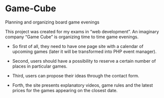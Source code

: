 # Game-Cube
Planning and organizing board game evenings

This project was created for my exams in “web development”. An imaginary company “Game Cube” is organizing time to time game evenings. 

- So first of all, they need to have one page site with a calendar of upcoming games (later it will be transformed into PHP event manager).

- Second, users should have a possibility to reserve a certain number of places in particular games.

- Third, users can propose their ideas through the contact form.

- Forth, the site presents explanatory videos, game rules and the latest prices for the games appearing on the closest date.

